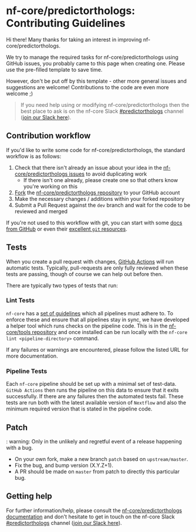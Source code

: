 # nf-core/predictorthologs: Contributing Guidelines

Hi there!
Many thanks for taking an interest in improving nf-core/predictorthologs.

We try to manage the required tasks for nf-core/predictorthologs using GitHub issues, you probably came to this page when creating one.
Please use the pre-filled template to save time.

However, don't be put off by this template - other more general issues and suggestions are welcome!
Contributions to the code are even more welcome ;)

> If you need help using or modifying nf-core/predictorthologs then the best place to ask is on the nf-core Slack [#predictorthologs](https://nfcore.slack.com/channels/predictorthologs) channel ([join our Slack here](https://nf-co.re/join/slack)).

## Contribution workflow

If you'd like to write some code for nf-core/predictorthologs, the standard workflow is as follows:

1. Check that there isn't already an issue about your idea in the [nf-core/predictorthologs issues](https://github.com/nf-core/predictorthologs/issues) to avoid duplicating work
    * If there isn't one already, please create one so that others know you're working on this
2. [Fork](https://help.github.com/en/github/getting-started-with-github/fork-a-repo) the [nf-core/predictorthologs repository](https://github.com/nf-core/predictorthologs) to your GitHub account
3. Make the necessary changes / additions within your forked repository
4. Submit a Pull Request against the `dev` branch and wait for the code to be reviewed and merged

If you're not used to this workflow with git, you can start with some [docs from GitHub](https://help.github.com/en/github/collaborating-with-issues-and-pull-requests) or even their [excellent `git` resources](https://try.github.io/).

## Tests

When you create a pull request with changes, [GitHub Actions](https://github.com/features/actions) will run automatic tests.
Typically, pull-requests are only fully reviewed when these tests are passing, though of course we can help out before then.

There are typically two types of tests that run:

### Lint Tests

`nf-core` has a [set of guidelines](https://nf-co.re/developers/guidelines) which all pipelines must adhere to.
To enforce these and ensure that all pipelines stay in sync, we have developed a helper tool which runs checks on the pipeline code. This is in the [nf-core/tools repository](https://github.com/nf-core/tools) and once installed can be run locally with the `nf-core lint <pipeline-directory>` command.

If any failures or warnings are encountered, please follow the listed URL for more documentation.

### Pipeline Tests

Each `nf-core` pipeline should be set up with a minimal set of test-data.
`GitHub Actions` then runs the pipeline on this data to ensure that it exits successfully.
If there are any failures then the automated tests fail.
These tests are run both with the latest available version of `Nextflow` and also the minimum required version that is stated in the pipeline code.

## Patch

: warning: Only in the unlikely and regretful event of a release happening with a bug.

* On your own fork, make a new branch `patch` based on `upstream/master`.
* Fix the bug, and bump version (X.Y.Z+1).
* A PR should be made on `master` from patch to directly this particular bug.

## Getting help

For further information/help, please consult the [nf-core/predictorthologs documentation](https://nf-co.re/nf-core/predictorthologs/docs) and don't hesitate to get in touch on the nf-core Slack [#predictorthologs](https://nfcore.slack.com/channels/predictorthologs) channel ([join our Slack here](https://nf-co.re/join/slack)).
